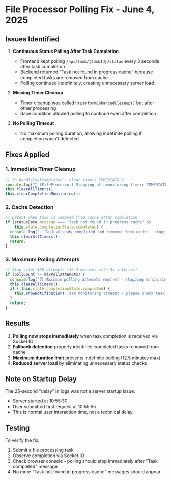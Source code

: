 # File Processor Polling Fix - June 4, 2025

## Issues Identified

1. **Continuous Status Polling After Task Completion**
   - Frontend kept polling `/api/task/{taskId}/status` every 3 seconds after task completion
   - Backend returned "Task not found in progress cache" because completed tasks are removed from cache
   - Polling continued indefinitely, creating unnecessary server load

2. **Missing Timer Cleanup**
   - Timer cleanup was called in `performEnhancedCleanup()` but after other processing
   - Race condition allowed polling to continue even after completion

3. **No Polling Timeout**
   - No maximum polling duration, allowing indefinite polling if completion wasn't detected

## Fixes Applied

### 1. Immediate Timer Cleanup
```javascript
// In handleTaskCompleted - clear timers IMMEDIATELY
console.log("🛑 [FileProcessor] Stopping all monitoring timers IMMEDIATELY");
this.clearAllTimers();
this.clearCompletionMonitoring();
```

### 2. Cache Detection
```javascript
// Detect when task is removed from cache after completion
if (statusData.message === 'Task not found in progress cache' && 
    this.state.completionState.completed) {
  console.log(`✅ Task already completed and removed from cache - stopping monitoring`);
  this.clearAllTimers();
  return;
}
```

### 3. Maximum Polling Attempts
```javascript
// Stop after 150 attempts (12.5 minutes with 5s interval)
if (pollCount >= maxPollAttempts) {
  console.log(`⏱️ Maximum polling attempts reached - stopping monitoring`);
  this.clearAllTimers();
  if (!this.state.completionState.completed) {
    this.showNotification('Task monitoring timeout - please check task status manually', 'warning');
  }
  return;
}
```

## Results

1. **Polling now stops immediately** when task completion is received via Socket.IO
2. **Fallback detection** properly identifies completed tasks removed from cache
3. **Maximum duration limit** prevents indefinite polling (12.5 minutes max)
4. **Reduced server load** by eliminating unnecessary status checks

## Note on Startup Delay

The 25-second "delay" in logs was not a server startup issue:
- Server started at 10:55:30
- User submitted first request at 10:55:55
- This is normal user interaction time, not a technical delay

## Testing

To verify the fix:
1. Submit a file processing task
2. Observe completion via Socket.IO
3. Check browser console - polling should stop immediately after "Task completed" message
4. No more "Task not found in progress cache" messages should appear